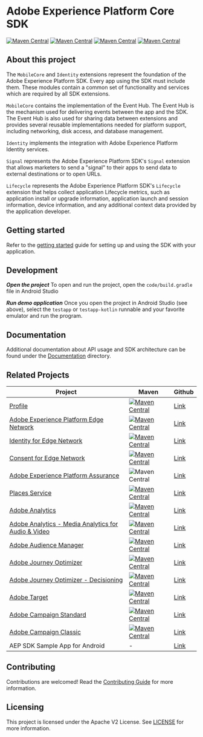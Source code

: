 # Adobe Experience Platform Core SDK

[![Maven Central](https://img.shields.io/maven-central/v/com.adobe.marketing.mobile/core.svg?logo=android&logoColor=white&label=core)](https://mvnrepository.com/artifact/com.adobe.marketing.mobile/core)
[![Maven Central](https://img.shields.io/maven-central/v/com.adobe.marketing.mobile/identity.svg?logo=android&logoColor=white&label=identity)](https://mvnrepository.com/artifact/com.adobe.marketing.mobile/identity)
[![Maven Central](https://img.shields.io/maven-central/v/com.adobe.marketing.mobile/signal.svg?logo=android&logoColor=white&label=signal)](https://mvnrepository.com/artifact/com.adobe.marketing.mobile/signal)
[![Maven Central](https://img.shields.io/maven-central/v/com.adobe.marketing.mobile/lifecycle.svg?logo=android&logoColor=white&label=lifecycle)](https://mvnrepository.com/artifact/com.adobe.marketing.mobile/lifecycle)

## About this project

The `MobileCore` and `Identity` extensions represent the foundation of the Adobe Experience Platform SDK. Every app using the SDK must include them. These modules contain a common set of functionality and services which are required by all SDK extensions.

`MobileCore` contains the implementation of the Event Hub. The Event Hub is the mechanism used for delivering events between the app and the SDK. The Event Hub is also used for sharing data between extensions and provides several reusable implementations needed for platform support, including networking, disk access, and database management.

`Identity` implements the integration with Adobe Experience Platform Identity services.

`Signal` represents the Adobe Experience Platform SDK's `Signal` extension that allows marketers to send a "signal" to their apps to send data to external destinations or to open URLs. 

`Lifecycle` represents the Adobe Experience Platform SDK's `Lifecycle` extension that helps collect application Lifecycle metrics, such as application install or upgrade information, application launch and session information, device information, and any additional context data provided by the application developer. 

## Getting started

Refer to the [getting started](./Documentation/GettingStarted.md) guide for setting up and using the SDK with your application.

## Development

***Open the project*** To open and run the project, open the `code/build.gradle` file in Android Studio

***Run demo application*** Once you open the project in Android Studio (see above), select the `testapp` or `testapp-kotlin` runnable and your favorite emulator and run the program.

## Documentation

Additional documentation about API usage and SDK architecture can be found under the [Documentation](./Documentation) directory.

## Related Projects

| Project | Maven | Github |
|---|---|---|
| [Profile](https://developer.adobe.com/client-sdks/documentation/profile/) | [![Maven Central](https://img.shields.io/maven-central/v/com.adobe.marketing.mobile/userprofile.svg?logo=android&logoColor=white&label=userprofile&style=flat-square)](https://mvnrepository.com/artifact/com.adobe.marketing.mobile/userprofile) | [Link](https://github.com/adobe/aepsdk-userprofile-android) |
| [Adobe Experience Platform Edge Network](https://developer.adobe.com/client-sdks/documentation/edge-network/) | [![Maven Central](https://img.shields.io/maven-central/v/com.adobe.marketing.mobile/edge.svg?logo=android&logoColor=white&label=edge&style=flat-square)](https://mvnrepository.com/artifact/com.adobe.marketing.mobile/edge) | [Link](https://github.com/adobe/aepsdk-edge-android) |
| [Identity for Edge Network](https://developer.adobe.com/client-sdks/documentation/identity-for-edge-network/) | [![Maven Central](https://img.shields.io/maven-central/v/com.adobe.marketing.mobile/edgeidentity.svg?logo=android&logoColor=white&label=edgeidentity&style=flat-square)](https://mvnrepository.com/artifact/com.adobe.marketing.mobile/edgeidentity) | [Link](https://github.com/adobe/aepsdk-edgeidentity-android) |
| [Consent for Edge Network](https://developer.adobe.com/client-sdks/documentation/consent-for-edge-network/) | [![Maven Central](https://img.shields.io/maven-central/v/com.adobe.marketing.mobile/edgeconsent.svg?logo=android&logoColor=white&label=edgeconsent&style=flat-square)](https://mvnrepository.com/artifact/com.adobe.marketing.mobile/edgeconsent) | [Link](https://github.com/adobe/aepsdk-edgeconsent-android) |
| [Adobe Experience Platform Assurance](https://developer.adobe.com/client-sdks/documentation/platform-assurance-sdk/) | ![Maven Central](https://img.shields.io/maven-central/v/com.adobe.marketing.mobile/assurance.svg?logo=android&logoColor=white&label=assurance&style=flat-square) | [Link](https://github.com/adobe/aepsdk-assurance-android)
| [Places Service](https://developer.adobe.com/client-sdks/documentation/places/) | [![Maven Central](https://img.shields.io/maven-central/v/com.adobe.marketing.mobile/places.svg?logo=android&logoColor=white&label=places&style=flat-square)](https://mvnrepository.com/artifact/com.adobe.marketing.mobile/places) | [Link](https://github.com/adobe/aepsdk-places-android) |
| [Adobe Analytics](https://developer.adobe.com/client-sdks/documentation/adobe-analytics/) | [![Maven Central](https://img.shields.io/maven-central/v/com.adobe.marketing.mobile/analytics.svg?logo=android&logoColor=white&label=analytics&style=flat-square)](https://mvnrepository.com/artifact/com.adobe.marketing.mobile/analytics) | [Link](https://github.com/adobe/aepsdk-analytics-android) |
| [Adobe Analytics - Media Analytics for Audio & Video](https://developer.adobe.com/client-sdks/documentation/adobe-media-analytics/) | [![Maven Central](https://img.shields.io/maven-central/v/com.adobe.marketing.mobile/mobileservices.svg?logo=android&logoColor=white&label=mobileservices&style=flat-square)](https://mvnrepository.com/artifact/com.adobe.marketing.mobile/media) | [Link](https://github.com/adobe/aepsdk-media-android) |
| [Adobe Audience Manager](https://developer.adobe.com/client-sdks/documentation/adobe-audience-manager/) | [![Maven Central](https://img.shields.io/maven-central/v/com.adobe.marketing.mobile/audience.svg?logo=android&logoColor=white&label=audience&style=flat-square)](https://mvnrepository.com/artifact/com.adobe.marketing.mobile/audience) | [Link](https://github.com/adobe/aepsdk-audience-android) |
| [Adobe Journey Optimizer](https://developer.adobe.com/client-sdks/documentation/adobe-journey-optimizer/) | [![Maven Central](https://img.shields.io/maven-central/v/com.adobe.marketing.mobile/messaging.svg?logo=android&logoColor=white&label=messaging&style=flat-square)](#) | [Link](https://github.com/adobe/aepsdk-messaging-android) |
| [Adobe Journey Optimizer - Decisioning](https://developer.adobe.com/client-sdks/documentation/adobe-journey-optimizer-decisioning/) | [![Maven Central](https://img.shields.io/maven-central/v/com.adobe.marketing.mobile/optimize.svg?logo=android&logoColor=white&label=optimize&style=flat-square)](https://mvnrepository.com/artifact/com.adobe.marketing.mobile/optimize) | [Link](https://github.com/adobe/aepsdk-optimize-android) |
| [Adobe Target](https://developer.adobe.com/client-sdks/documentation/adobe-target/) | [![Maven Central](https://img.shields.io/maven-central/v/com.adobe.marketing.mobile/target.svg?logo=android&logoColor=white&label=target&style=flat-square)](https://mvnrepository.com/artifact/com.adobe.marketing.mobile/target) | [Link](https://github.com/adobe/aepsdk-target-android) |
| [Adobe Campaign Standard](https://developer.adobe.com/client-sdks/documentation/adobe-campaign-standard/) | [![Maven Central](https://img.shields.io/maven-central/v/com.adobe.marketing.mobile/campaign.svg?logo=android&logoColor=white&label=campaign&style=flat-square)](https://mvnrepository.com/artifact/com.adobe.marketing.mobile/campaign) | [Link](https://github.com/adobe/aepsdk-campaign-android) |
| [Adobe Campaign Classic](https://developer.adobe.com/client-sdks/documentation/adobe-campaign-classic/) | [![Maven Central](https://img.shields.io/maven-central/v/com.adobe.marketing.mobile/campaignclassic.svg?logo=android&logoColor=white&label=campaignclassic&style=flat-square)](https://mvnrepository.com/artifact/com.adobe.marketing.mobile/campaignclassic) | [Link](https://github.com/adobe/aepsdk-campaignclassic-android) |
| AEP SDK Sample App for Android | - | [Link](https://github.com/adobe/aepsdk-sample-app-android) |

## Contributing

Contributions are welcomed! Read the [Contributing Guide](./.github/CONTRIBUTING.md) for more information.

## Licensing

This project is licensed under the Apache V2 License. See [LICENSE](./LICENSE) for more information.

